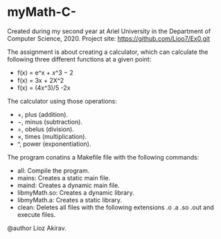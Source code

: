 # myMath-C-

Created during my second year at Ariel University in the Department of Computer Science, 2020.
Project site: https://github.com/Lioo7/Ex0.git

The assignment is about creating a calculator, which can calculate the following three different functions at a given point:
* f(x) = e^x + 𝑥^3 − 2
* f(x) = 3x + 2X^2
* f(x) = (4x^3)/5 -2x

The calculator using those operations:
* +, plus (addition).
* −, minus (subtraction).
* ÷, obelus (division).
* ×, times (multiplication).
* ^, power (exponentiation). 

The program conatins a Makefile file with the following commands:
* all: Compile the program.
* mains: Creates a static main file.
* maind: Creates a dynamic main file.
* libmyMath.so: Creates a dynamic library.
* libmyMath.a: Creates a static library.
* clean: Deletes all files with the following extensions .o .a .so .out and execute files.

@author Lioz Akirav.

